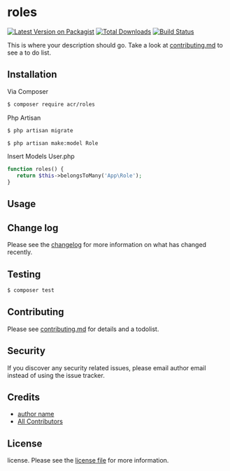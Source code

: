 # roles

[![Latest Version on Packagist][ico-version]][link-packagist]
[![Total Downloads][ico-downloads]][link-downloads]
[![Build Status][ico-travis]][link-travis]

This is where your description should go. Take a look at [contributing.md](contributing.md) to see a to do list.

## Installation

Via Composer

``` bash
$ composer require acr/roles
```
Php Artisan
```bash
$ php artisan migrate
```
```bash
$ php artisan make:model Role
```
Insert Models User.php
```php
function roles() {
   return $this->belongsToMany('App\Role');
}
```

## Usage

## Change log

Please see the [changelog](changelog.md) for more information on what has changed recently.

## Testing

``` bash
$ composer test
```

## Contributing

Please see [contributing.md](contributing.md) for details and a todolist.

## Security

If you discover any security related issues, please email author email instead of using the issue tracker.

## Credits

- [author name][link-author]
- [All Contributors][link-contributors]

## License

license. Please see the [license file](license.md) for more information.

[ico-version]: https://img.shields.io/packagist/v/acr/roles.svg?style=flat-square
[ico-downloads]: https://img.shields.io/packagist/dt/acr/roles.svg?style=flat-square
[ico-travis]: https://img.shields.io/travis/acr/roles/master.svg?style=flat-square
[ico-styleci]: https://styleci.io/repos/12345678/shield

[link-packagist]: https://packagist.org/packages/acr/roles
[link-downloads]: https://packagist.org/packages/acr/roles
[link-travis]: https://travis-ci.org/acr/roles
[link-styleci]: https://styleci.io/repos/12345678
[link-author]: https://github.com/acr
[link-contributors]: ../../contributors
